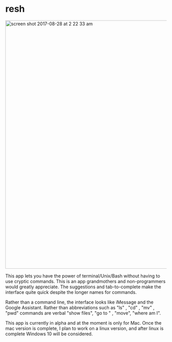 # resh

<img width="776" alt="screen shot 2017-08-28 at 2 22 33 am" src="https://user-images.githubusercontent.com/17692058/29763276-1ef8629c-8b98-11e7-9a9c-1154195a5f52.png">


This app lets you have the power of terminal/Unix/Bash without having to use cryptic commands. This is an app grandmothers and non-programmers would greatly appreciate. The suggestions and tab-to-complete make the interface quite quick despite the longer names for commands.

Rather than a command line, the interface looks like iMessage and the Google Assistant.
Rather than abbreviations such as "ls" , "cd" , "mv" , "pwd" commands are verbal "show files", "go to " , "move", "where am I".

This app is currently in alpha and at the moment is only for Mac. Once the mac version is complete, I plan to work on a linux version, and after linux is complete Windows 10 will be considered. 
